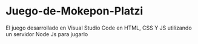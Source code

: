 # Juego-de-Mokepon-Platzi
El juego desarrollado en Visual Studio Code en HTML, CSS Y JS utilizando un servidor Node Js para jugarlo
